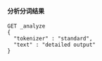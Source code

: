 #### 分析分词结果

```http
GET _analyze
{
  "tokenizer" : "standard",
  "text" : "detailed output"
}
```

